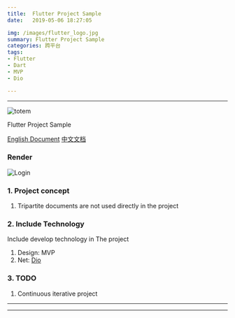 ```yaml
---
title:	Flutter Project Sample
date:	2019-05-06 18:27:05

img: /images/flutter_logo.jpg
summary: Flutter Project Sample
categories: 跨平台
tags:
- Flutter
- Dart
- MVP
- Dio

---
```



----

![totem](http://puvbjx92j.bkt.clouddn.com/totem_four_logo.jpg)



Flutter Project Sample

[English Document](/README.md)  [中文文档](/README_CH.md)


### Render



![Login](http://pv1gm37l9.bkt.clouddn.com/flutter_app_sample_login.gif)

### 1.  Project concept

1.  Tripartite documents are not used directly in the project

###	2.  Include Technology

Include develop technology in The project

1.  Design: MVP
2.	Net:	[Dio](https://github.com/flutterchina/dio)


### 3.  TODO


1.  Continuous iterative project


----




----



